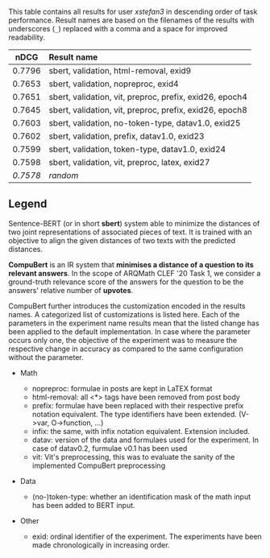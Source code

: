 This table contains all results for user *xstefan3* in descending order of task
performance.  Result names are based on the filenames of the results with
underscores (`_`) replaced with a comma and a space for improved readability.

| nDCG | Result name |
|------|:------------|
| 0.7796 | sbert, validation, html-removal, exid9 |
| 0.7653 | sbert, validation, nopreproc, exid4 |
| 0.7651 | sbert, validation, vit, preproc, prefix, exid26, epoch4 |
| 0.7645 | sbert, validation, vit, preproc, prefix, exid26, epoch8 |
| 0.7603 | sbert, validation, no-token-type, datav1.0, exid25 |
| 0.7602 | sbert, validation, prefix, datav1.0, exid23 |
| 0.7599 | sbert, validation, token-type, datav1.0, exid24 |
| 0.7598 | sbert, validation, vit, preproc, latex, exid27 |
| *0.7578* | *random* |

## Legend

Sentence-BERT (or in short **sbert**) system able to minimize the distances of two joint representations of associated pieces of text. It is trained with an objective to align the given distances of two texts with the predicted distances.

**CompuBert** is an IR system that **minimises a distance of a question to its relevant answers**. In the scope of ARQMath CLEF '20 Task 1, we consider a ground-truth relevance score of the answers for the question to be the answers' relative number of **upvotes**.

CompuBert further introduces the customization encoded in the results names. A categorized list of customizations is listed here.
Each of the parameters in the experiment name results mean that the listed change has been applied to the default implementation. In case where the parameter occurs only one, the objective of the experiment was to measure the respective change in accuracy as compared to the same configuration without the parameter.

- Math
  - nopreproc: formulae in posts are kept in LaTEX format
  - html-removal: all <*> tags have been removed from post body
  - prefix: formulae have been replaced with their respective prefix notation equivalent. The type identifiers have been extended. (V->var, O->function, ...)
  - infix: the same, with infix notation equivalent. Extension included.
  - datav: version of the data and formulaes used for the experiment. In case of datav0.2, furmulae v0.1 has been used
  - vit: Vit's preprocessing, this was to evaluate the sanity of the implemented CompuBert preprocessing
  
- Data
  - (no-)token-type: whether an identification mask of the math input has been added to BERT input.
  
- Other
  - exid: ordinal identifier of the experiment. The experiments have been made chronologically in increasing order.
